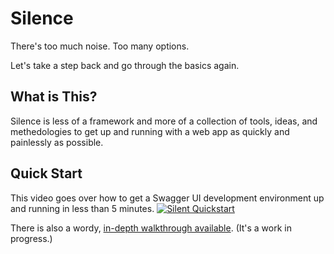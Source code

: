 # Silence

There's too much noise. Too many options.

Let's take a step back and go through the basics again.

## What is This?

Silence is less of a framework and more of a collection of tools, ideas, and methedologies to get up and running with a web app as quickly and painlessly as possible.


## Quick Start

This video goes over how to get a Swagger UI development environment up and running in less than 5 minutes.
[![Silent Quickstart](https://img.youtube.com/vi/eUQvQdqJEzA/0.jpg)](https://www.youtube.com/watch?v=eUQvQdqJEzA)

There is also a wordy, [in-depth walkthrough available](https://github.com/antiPhaseDomain/silence/wiki/In-Depth-Walkthrough). (It's a work in progress.)
